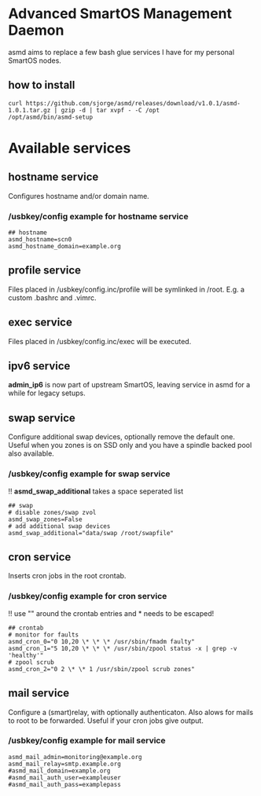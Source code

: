 # Advanced SmartOS Management Daemon
asmd aims to replace a few bash glue services 
 I have for my personal SmartOS nodes.

## how to install
```
curl https://github.com/sjorge/asmd/releases/download/v1.0.1/asmd-1.0.1.tar.gz | gzip -d | tar xvpf - -C /opt
/opt/asmd/bin/asmd-setup
```

# Available services
## hostname service
Configures hostname and/or domain name.
### /usbkey/config example for hostname service
```
## hostname
asmd_hostname=scn0
asmd_hostname_domain=example.org
```

## profile service
Files placed in /usbkey/config.inc/profile will be symlinked in 
 /root. E.g. a custom .bashrc and .vimrc.

## exec service
Files placed in /usbkey/config.inc/exec will be executed.

## ipv6 service
**admin_ip6** is now part of upstream SmartOS, leaving service in asmd for a while for legacy setups.

## swap service
Configure additional swap devices, optionally remove the default one.
Useful when you zones is on SSD only and you have a spindle backed pool also available.
### /usbkey/config example for swap service
!! **asmd_swap_additional** takes a space seperated list
```
## swap
# disable zones/swap zvol
asmd_swap_zones=False
# add additional swap devices
asmd_swap_additional="data/swap /root/swapfile"
```

## cron service
Inserts cron jobs in the root crontab.
### /usbkey/config example for cron service
!! use "" around the crontab entries and * needs to be escaped!
```
## crontab
# monitor for faults
asmd_cron_0="0 10,20 \* \* \* /usr/sbin/fmadm faulty"
asmd_cron_1="5 10,20 \* \* \* /usr/sbin/zpool status -x | grep -v 'healthy'"
# zpool scrub
asmd_cron_2="0 2 \* \* 1 /usr/sbin/zpool scrub zones"
```

## mail service
Configure a (smart)relay, with optionally authenticaton.
Also alows for mails to root to be forwarded. Useful if your cron jobs give output.
### /usbkey/config example for mail service
```
asmd_mail_admin=monitoring@example.org
asmd_mail_relay=smtp.example.org
#asmd_mail_domain=example.org
#asmd_mail_auth_user=exampleuser
#asmd_mail_auth_pass=examplepass
```
